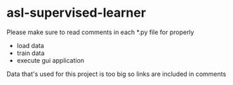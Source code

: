 # asl-supervised-learner
Please make sure to read comments in each *.py file for properly 

* load data
* train data
* execute gui application

Data that's used for this project is too big so links are included in comments

